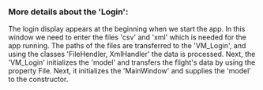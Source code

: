 ### More details about the 'Login':

The login display appears at the beginning when we start the app. In this window we need to enter the files 'csv' and 'xml' which is needed for the app running. The paths of the files are transferred to the 'VM_Login', and using the classes 'FileHendler, XmlHandler' the data is processed. Next, the 'VM_Login' initializes the 'model' and transfers the flight's data by using the property File. Next, it initializes the 'MainWindow' and supplies the 'model' to the constructor.
